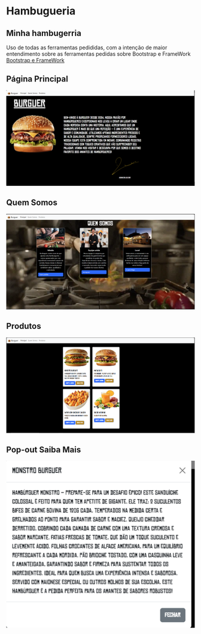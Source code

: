 # Hambugueria

## Minha hambugerria 

Uso de todas as ferramentas pedididas, com a intenção de maior entendimento sobre as ferramentas pedidas sobre Bootstrap e FrameWork [Bootstrap e FrameWork](https://getbootstrap.com/docs/5.3/getting-started/introduction/)

## Página Principal
![alt text](Principal.PNG)

## Quem Somos
![alt text](quemSomos.PNG)

## Produtos
![alt text](Produtos.PNG)

## Pop-out Saiba Mais
![alt text](<Captura de tela 2024-10-22 184104.png>)
